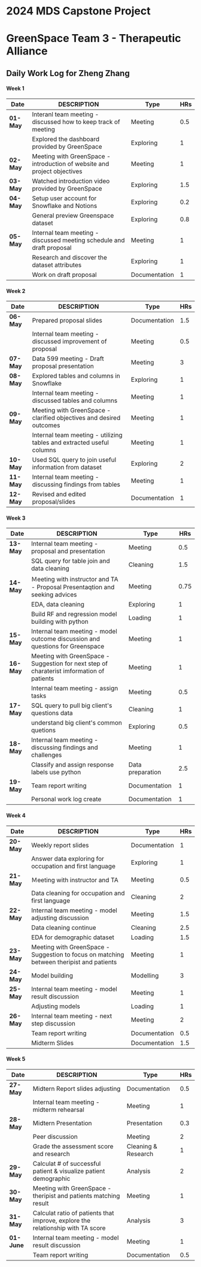 # 2024 MDS Capstone Project 
# GreenSpace Team 3 - Therapeutic Alliance

## Daily Work Log for Zheng Zhang


#### Week 1 

| Date       | DESCRIPTION                                                             | Type          | HRs  |
|------------|--------------------------------------------------------------------------|---------------|------|
| **01-May** | Interanl team meeting - discussed how to keep track of meeting            | Meeting       | 0.5  |
|            | Explored the dashboard provided by GreenSpace                            | Exploring     | 1    |
| **02-May** | Meeting with GreenSpace - introduction of website and project objectives | Meeting       | 1    |
| **03-May** | Watched introduction video provided by GreenSpace                        | Exploring     | 1.5  |
| **04-May** | Setup user account for Snowflake and Notions                             | Exploring     | 0.2  |
|            | General preview Greenspace dataset                                       | Exploring     | 0.8  |
| **05-May** | Internal team meeting - discussed meeting schedule and draft proposal    | Meeting       | 1    |
|            | Research and discover the dataset attributes                             | Exploring     | 1    |
|            | Work on draft proposal                                                   | Documentation | 1    |


#### Week 2
| Date       | DESCRIPTION                                                             | Type          | HRs  |
|------------|--------------------------------------------------------------------------|---------------|------|
| **06-May** | Prepared proposal slides                                                 | Documentation | 1.5  |
|            | Internal team meeting - discussed improvement of proposal                | Meeting       | 0.5  |
| **07-May** | Data 599 meeting - Draft proposal presentation                           | Meeting       | 3    |
| **08-May** | Explored tables and columns in Snowflake                                 | Exploring     | 1    |
|            | Internal team meeting - discussed tables and columns                     | Meeting       | 1    |
| **09-May** | Meeting with GreenSpace - clarified objectives and desired outcomes      | Meeting       | 1    |
|            | Internal team meeting - utilizing tables and extracted useful columns    | Meeting       | 1    |
| **10-May** | Used SQL query to join useful information from dataset                   | Exploring     | 2    |
| **11-May** | Internal team meeting - discussing findings from tables                  | Meeting       | 1    |
| **12-May** | Revised and edited proposal/slides                                       | Documentation | 1    |


#### Week 3
| Date       | DESCRIPTION                                                             | Type          | HRs  |
|------------|--------------------------------------------------------------------------|---------------|------|
| **13-May** | Internal team meeting - proposal and presentation                        | Meeting       | 0.5  |
|            | SQL query for table join and data cleaning                               | Cleaning      | 1.5  |
| **14-May** | Ｍeeting with instructor and TA - Proposal Presentaqtion and seeking advices| Meeting    | 0.75 |
|            | EDA, data cleaning                                                       | Exploring     | 1    |
|            | Build RF and regression model building with python                       | Loading       | 1    |
| **15-May** | Internal team meeting - model outcome discussion and questions for Greenspace| Meeting   | 1    |
| **16-May** | Meeting with GreenSpace - Suggestion for next step of charaterist imformation of patients| Meeting| 1    |
|            | Internal team meeting - assign tasks                                     | Meeting       | 0.5  |
| **17-May** | SQL query to pull big client's questions data                            | Cleaning      | 1    |
|            | understand big client's common quetions                                  | Exploring     | 0.5  |
| **18-May** | Internal team meeting - discussing findings and challenges               | Meeting       | 1    |
|            | Classify and assign response labels use python                           | Data preparation| 2.5  |
| **19-May** | Team report writing                                                      | Documentation | 1    |
|            | Personal work log create                                                 | Documentation | 1    |


#### Week 4
| Date       | DESCRIPTION                                                             | Type          | HRs  |
|------------|--------------------------------------------------------------------------|---------------|------|
| **20-May** | Weekly report slides                        | Documentation       | 1  |
|            | Answer data exploring for occupation and first language                              | Exploring      | 1  |
| **21-May** | Ｍeeting with instructor and TA | Meeting    | 0.5 |
|            | Data cleaning for occupation and first language                    | Cleaning     | 2    |
| **22-May** | Internal team meeting - model adjusting discussion| Meeting   | 1.5   |
|            | Data cleaning continue                       | Cleaning       | 2.5    |
|            | EDA for demographic dataset                       | Loading       | 1.5    |
| **23-May** | Meeting with GreenSpace - Suggestion to focus on matching between theripist and patients| Meeting| 1    |
| **24-May** | Model building | Modelling   | 3  |
| **25-May** | Internal team meeting - model result discussion| Meeting   | 1   |
|            | Adjusting models                      | Loading       | 1    |
| **26-May** | Internal team meeting - next step discussion| Meeting   | 2   |
|            | Team report writing                      | Documentation       | 0.5    |
|            | Midterm Slides                    | Documentation       | 1.5    |


#### Week 5
| Date       | DESCRIPTION                                                             | Type          | HRs  |
|------------|--------------------------------------------------------------------------|---------------|------|
| **27-May** | Midtern Report slides adjusting                       | Documentation       | 0.5  |
|            | Internal team meeting - midterm rehearsal                            |  Meeting     | 1  |
| **28-May** | Midtern Presentation | Presentation    | 0.3 |
|            | Peer discussion       | Meeting    | 2    |
|            | Grade the assessment score and research | Cleaning & Research       | 1    |
| **29-May** | Calculat # of successful patient & visualize patient demographic  | Analysis      | 2    |
| **30-May** | Meeting with GreenSpace - theripist and patients matching result| Meeting| 1    |
| **31-May** | Calculat ratio of patients that improve, explore the relationship with TA score | Analysis   | 3  |
| **01-June**| Internal team meeting - model result discussion| Meeting   | 1   |
|            | Team report writing                      | Documentation       | 0.5    |